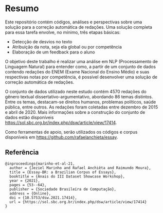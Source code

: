 # Resumo

Este repositório contém códigos, análises e perspectivas sobre uma solução para a correção automática de redações. Uma solução completa para essa tarefa envolve, no mínimo, três etapas básicas:

* Detecção de desvios no texto
* Atribuição da nota, seja ela global ou por competência
* Elaboração de um feedback para o aluno

O objetivo deste trabalho é realizar uma análise em NLP (Processamento de Linguagem Natural) para entender como, a partir de um conjunto de dados contendo redações do ENEM (Exame Nacional do Ensino Médio) e suas respectivas notas por competência, é possível desenvolver uma solução de correção automática de redações.

O conjunto de dados utilizado neste estudo contém 4570 redações do gênero textual dissertativo-argumentativo, abordando 86 temas distintos. Entre os temas, destacam-se direitos humanos, problemas políticos, saúde pública, entre outros. As redações foram coletadas entre dezembro de 2015 e abril de 2020. Mais informações sobre a construção do conjunto de dados estão disponíveis https://sol.sbc.org.br/index.php/dsw/article/view/17414.

Como ferramentas de apoio, serão utilizados os códigos e corpus disponíveis em https://github.com/rafaelanchieta/essay.

## Referência

```
@inproceedings{marinho-et-al-21,
  author = {Jeziel Marinho and Rafael Anchiêta and Raimundo Moura},
  title = {Essay-BR: a Brazilian Corpus of Essays},
  booktitle = {Anais do III Dataset Showcase Workshop},
  year = {2021},
  pages = {53--64},
  publisher = {Sociedade Brasileira de Computação},
  address = {Online},
  doi = {10.5753/dsw.2021.17414},
  url = {https://sol.sbc.org.br/index.php/dsw/article/view/17414}
}

